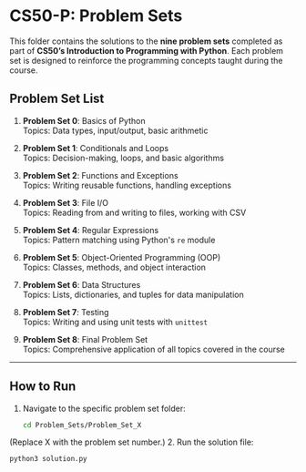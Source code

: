 # CS50-P: Problem Sets

This folder contains the solutions to the **nine problem sets** completed as part of **CS50’s Introduction to Programming with Python**. Each problem set is designed to reinforce the programming concepts taught during the course.

## Problem Set List

1. **Problem Set 0**: Basics of Python  
   Topics: Data types, input/output, basic arithmetic

2. **Problem Set 1**: Conditionals and Loops  
   Topics: Decision-making, loops, and basic algorithms

3. **Problem Set 2**: Functions and Exceptions  
   Topics: Writing reusable functions, handling exceptions

4. **Problem Set 3**: File I/O  
   Topics: Reading from and writing to files, working with CSV

5. **Problem Set 4**: Regular Expressions  
   Topics: Pattern matching using Python's `re` module

6. **Problem Set 5**: Object-Oriented Programming (OOP)  
   Topics: Classes, methods, and object interaction

7. **Problem Set 6**: Data Structures  
   Topics: Lists, dictionaries, and tuples for data manipulation

8. **Problem Set 7**: Testing  
   Topics: Writing and using unit tests with `unittest`

9. **Problem Set 8**: Final Problem Set  
   Topics: Comprehensive application of all topics covered in the course

---

## How to Run
1. Navigate to the specific problem set folder:
   ```bash
   cd Problem_Sets/Problem_Set_X
(Replace X with the problem set number.)
2. Run the solution file:
   ```bash
   python3 solution.py